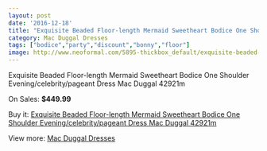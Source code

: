 ```yaml
---
layout: post
date: '2016-12-18'
title: "Exquisite Beaded Floor-length Mermaid Sweetheart Bodice One Shoulder Evening/celebrity/pageant Dress Mac Duggal 42921m"
category: Mac Duggal Dresses
tags: ["bodice","party","discount","bonny","floor"]
image: http://www.neoformal.com/5895-thickbox_default/exquisite-beaded-floor-length-mermaid-sweetheart-bodice-one-shoulder-evening-celebrity-pageant-dress-mac-duggal-42921m.jpg
---
```

Exquisite Beaded Floor-length Mermaid Sweetheart Bodice One Shoulder Evening/celebrity/pageant Dress Mac Duggal 42921m

On Sales: **$449.99**
<a href="https://www.neoformal.com/en/mac-duggal-dresses/2152-exquisite-beaded-floor-length-mermaid-sweetheart-bodice-one-shoulder-evening-celebrity-pageant-dress-mac-duggal-42921m.html"><amp-img layout="responsive" width="600" height="600" src="//www.neoformal.com/5895-thickbox_default/exquisite-beaded-floor-length-mermaid-sweetheart-bodice-one-shoulder-evening-celebrity-pageant-dress-mac-duggal-42921m.jpg" alt="Exquisite Beaded Floor-length Mermaid Sweetheart Bodice One Shoulder Evening/celebrity/pageant Dress Mac Duggal 42921m 0" /></a>
<a href="https://www.neoformal.com/en/mac-duggal-dresses/2152-exquisite-beaded-floor-length-mermaid-sweetheart-bodice-one-shoulder-evening-celebrity-pageant-dress-mac-duggal-42921m.html"><amp-img layout="responsive" width="600" height="600" src="//www.neoformal.com/5897-thickbox_default/exquisite-beaded-floor-length-mermaid-sweetheart-bodice-one-shoulder-evening-celebrity-pageant-dress-mac-duggal-42921m.jpg" alt="Exquisite Beaded Floor-length Mermaid Sweetheart Bodice One Shoulder Evening/celebrity/pageant Dress Mac Duggal 42921m 1" /></a>
<a href="https://www.neoformal.com/en/mac-duggal-dresses/2152-exquisite-beaded-floor-length-mermaid-sweetheart-bodice-one-shoulder-evening-celebrity-pageant-dress-mac-duggal-42921m.html"><amp-img layout="responsive" width="600" height="600" src="//www.neoformal.com/5896-thickbox_default/exquisite-beaded-floor-length-mermaid-sweetheart-bodice-one-shoulder-evening-celebrity-pageant-dress-mac-duggal-42921m.jpg" alt="Exquisite Beaded Floor-length Mermaid Sweetheart Bodice One Shoulder Evening/celebrity/pageant Dress Mac Duggal 42921m 2" /></a>

Buy it: [Exquisite Beaded Floor-length Mermaid Sweetheart Bodice One Shoulder Evening/celebrity/pageant Dress Mac Duggal 42921m](https://www.neoformal.com/en/mac-duggal-dresses/2152-exquisite-beaded-floor-length-mermaid-sweetheart-bodice-one-shoulder-evening-celebrity-pageant-dress-mac-duggal-42921m.html "Exquisite Beaded Floor-length Mermaid Sweetheart Bodice One Shoulder Evening/celebrity/pageant Dress Mac Duggal 42921m")

View more: [Mac Duggal Dresses](https://www.neoformal.com/en/18-mac-duggal-dresses "Mac Duggal Dresses")